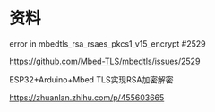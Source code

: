 # 资料

error in mbedtls_rsa_rsaes_pkcs1_v15_encrypt #2529

https://github.com/Mbed-TLS/mbedtls/issues/2529

ESP32+Arduino+Mbed TLS实现RSA加密解密

https://zhuanlan.zhihu.com/p/455603665